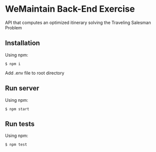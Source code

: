 # WeMaintain Back-End Exercise
API that computes an optimized itinerary solving the Traveling Salesman Problem

## Installation
Using npm:
```shell
$ npm i
```
Add .env file to root directory

## Run server
Using npm:
```shell
$ npm start
```

## Run tests
Using npm:
```shell
$ npm test
```

